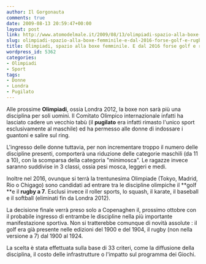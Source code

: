 ```yaml
---
author: Il Gorgonauta
comments: true
date: 2009-08-13 20:59:47+00:00
layout: post
link: http://www.atomodelmale.it/2009/08/13/olimpiadi-spazio-alla-boxe-femminile-e-dal-2016-forse-golf-e-rugby-a-7/
slug: olimpiadi-spazio-alla-boxe-femminile-e-dal-2016-forse-golf-e-rugby-a-7
title: Olimpiadi, spazio alla boxe femminile. E dal 2016 forse golf e rugby a 7.
wordpress_id: 5362
categories:
- Olimpiadi
- Sport
tags:
- Donne
- Londra
- Pugilato
---
```


Alle prossime **Olimpiadi**, ossia Londra 2012, la boxe non sarà più una disciplina per soli uomini. Il Comitato Olimpico internazionale infatti ha lasciato cadere un vecchio tabù (il **pugilato** era infatti rimasto l'unico sport esclusivamente al maschile) ed ha permesso alle donne di indossare i guantoni e salire sul ring.

L'ingresso delle donne tuttavia, per non incrementare troppo il numero delle discipline presenti, comporterà una riduzione delle categorie maschili (da 11 a 10), con la scomparsa della categoria "minimosca". Le ragazze invece saranno suddivise in 3 classi, ossia pesi mosca, leggeri e medi.

Inoltre nel 2016, ovunque si terrà la trentunesima Olimpiade (Tokyo, Madrid, Rio o Chigago) sono candidati ad entrare tra le discipline olimpiche il **golf **e il **rugby a 7**. Esclusi invece il roller sports, lo squash, il karate, il baseball e il softball (eliminati fin da Londra 2012).

<!-- more -->


La decisione finale verrà preso solo a Copenaghen il, prossimo ottobre con il probabile ingresso di entrambe le discipline nella più importante manifestazione sportiva. Non si tratterebbe comunque di novità assolute : il golf era già presente nelle edizioni del 1900 e del 1904, il rugby (non nella versione a 7) dal 1900 al 1924.

La scelta è stata effettuata sulla base di 33 criteri, come la diffusione della disciplina, il costo delle infrastrutture o l'impatto sul programma dei Giochi.
